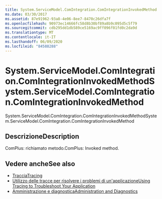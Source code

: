```yaml
---
title: System.ServiceModel.ComIntegration.ComIntegrationInvokedMethod
ms.date: 03/30/2017
ms.assetid: 87e91962-93a8-4e06-8ee7-8470c26dfa7f
ms.openlocfilehash: 90973ec14666fc58d8b30bf89a8b9c095d5c5f79
ms.sourcegitcommit: cdb295dd1db589ce5169ac9ff096f01fd0c2da9d
ms.translationtype: MT
ms.contentlocale: it-IT
ms.lasthandoff: 06/09/2020
ms.locfileid: "84588288"
---
```

# <a name="systemservicemodelcomintegrationcomintegrationinvokedmethod"></a><span data-ttu-id="b89ec-102">System.ServiceModel.ComIntegration.ComIntegrationInvokedMethod</span><span class="sxs-lookup"><span data-stu-id="b89ec-102">System.ServiceModel.ComIntegration.ComIntegrationInvokedMethod</span></span>
<span data-ttu-id="b89ec-103">System.ServiceModel.ComIntegration.ComIntegrationInvokedMethod</span><span class="sxs-lookup"><span data-stu-id="b89ec-103">System.ServiceModel.ComIntegration.ComIntegrationInvokedMethod</span></span>  
  
## <a name="description"></a><span data-ttu-id="b89ec-104">Descrizione</span><span class="sxs-lookup"><span data-stu-id="b89ec-104">Description</span></span>  
 <span data-ttu-id="b89ec-105">ComPlus: richiamato metodo.</span><span class="sxs-lookup"><span data-stu-id="b89ec-105">ComPlus: Invoked method.</span></span>  
  
## <a name="see-also"></a><span data-ttu-id="b89ec-106">Vedere anche</span><span class="sxs-lookup"><span data-stu-id="b89ec-106">See also</span></span>

- [<span data-ttu-id="b89ec-107">Traccia</span><span class="sxs-lookup"><span data-stu-id="b89ec-107">Tracing</span></span>](index.md)
- [<span data-ttu-id="b89ec-108">Utilizzo delle tracce per risolvere i problemi di un'applicazione</span><span class="sxs-lookup"><span data-stu-id="b89ec-108">Using Tracing to Troubleshoot Your Application</span></span>](using-tracing-to-troubleshoot-your-application.md)
- [<span data-ttu-id="b89ec-109">Amministrazione e diagnostica</span><span class="sxs-lookup"><span data-stu-id="b89ec-109">Administration and Diagnostics</span></span>](../index.md)
